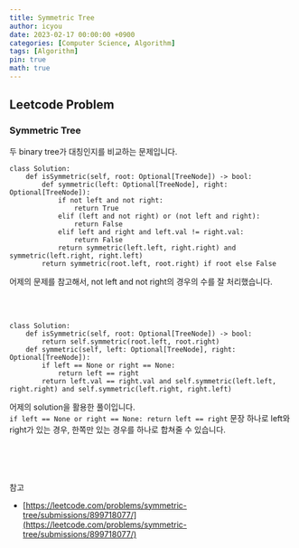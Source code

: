 ```yaml
---
title: Symmetric Tree
author: icyou
date: 2023-02-17 00:00:00 +0900
categories: [Computer Science, Algorithm]
tags: [Algorithm]
pin: true
math: true
---
```


## Leetcode Problem

### Symmetric Tree
두 binary tree가 대칭인지를 비교하는 문제입니다.  

```
class Solution:
    def isSymmetric(self, root: Optional[TreeNode]) -> bool:
        def symmetric(left: Optional[TreeNode], right: Optional[TreeNode]):
            if not left and not right:
                return True
            elif (left and not right) or (not left and right):
                return False
            elif left and right and left.val != right.val:
                return False
            return symmetric(left.left, right.right) and symmetric(left.right, right.left)
        return symmetric(root.left, root.right) if root else False

```
어제의 문제를 참고해서, not left and not right의 경우의 수를 잘 처리했습니다.  

<br/><br/>
```
class Solution:
    def isSymmetric(self, root: Optional[TreeNode]) -> bool:
        return self.symmetric(root.left, root.right)
    def symmetric(self, left: Optional[TreeNode], right: Optional[TreeNode]):
        if left == None or right == None:
            return left == right
        return left.val == right.val and self.symmetric(left.left, right.right) and self.symmetric(left.right, right.left)
```
어제의 solution을 활용한 풀이입니다.  
`if left == None or right == None: return left == right` 문장 하나로 left와 right가 있는 경우, 한쪽만 있는 경우를 하나로 합쳐줄 수 있습니다.



<br/><br/><br/><br/>
참고 
- [https://leetcode.com/problems/symmetric-tree/submissions/899718077/](https://leetcode.com/problems/symmetric-tree/submissions/899718077/)
